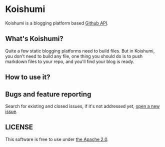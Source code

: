 Koishumi
===
Koishumi is a blogging platform based [Github API](https://developer.github.com/v3/).

## What's Koishumi?
Quite a few static blogging platforms need to build files.
But in Koishumi, you don't need to build any file, one thing you should do is  to push markdown files to your repo, and you'll find your blog is ready.

## How to use it?

## Bugs and feature reporting
Search for existing and closed issues, if it's not addressed yet, [open a new issue](https://github.com/Kunr/Koishumi/issues/new).

## LICENSE
This software is free to use under [the Apache 2.0](https://github.com/Kunr/Koishumi/blob/master/LICENSE).